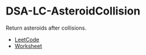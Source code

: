 # DSA-LC-AsteroidCollision
Return asteroids after collisions.

- [LeetCode](https://leetcode.com/problems/asteroid-collision/)
- [Worksheet](https://docs.google.com/spreadsheets/d/1G0oO6v_sEEfsUtNff6HDsUVvSOAJ0OdCEiZUJicAhA0/edit?usp=sharing)
